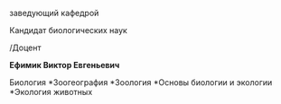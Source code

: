 заведующий кафедрой

Кандидат биологических наук

/Доцент

**Ефимик Виктор Евгеньевич**

Биология
	*Зоогеография
	*Зоология
	*Основы биологии и экологии
	*Экология животных